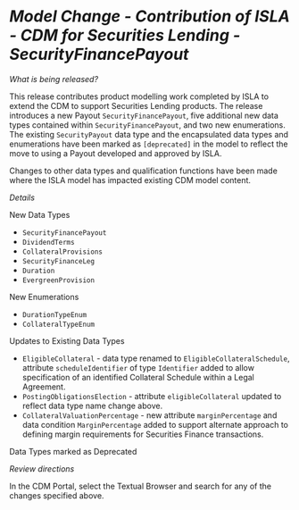 # *Model Change - Contribution of ISLA - CDM for Securities Lending - SecurityFinancePayout*

_What is being released?_

This release contributes product modelling work completed by ISLA to extend the CDM to support Securities Lending products.  The release introduces a new Payout `SecurityFinancePayout`, five additional new data types contained within `SecurityFinancePayout`, and two new enumerations.  The existing `SecurityPayout` data type and the encapsulated data types and enumerations have been marked as `[deprecated]` in the model to reflect the move to using a Payout developed and approved by ISLA.

Changes to other data types and qualification functions have been made where the ISLA model has impacted existing CDM model content.

_Details_

New Data Types
- `SecurityFinancePayout`
- `DividendTerms`
- `CollateralProvisions`
- `SecurityFinanceLeg`
- `Duration`
- `EvergreenProvision`

New Enumerations
- `DurationTypeEnum`
- `CollateralTypeEnum`

Updates to Existing Data Types
- `EligibleCollateral` - data type renamed to `EligibleCollateralSchedule`, attribute `scheduleIdentifier` of type `Identifier` added to allow specification of an identified Collateral Schedule within a Legal Agreement.
- `PostingObligationsElection` - attribute `eligibleCollateral` updated to reflect data type name change above.
- `CollateralValuationPercentage` - new attribute `marginPercentage` and data condition `MarginPercentage` added to support alternate approach to defining margin requirements for Securities Finance transactions.

Data Types marked as Deprecated

_Review directions_

In the CDM Portal, select the Textual Browser and search for any of the changes specified above. 
